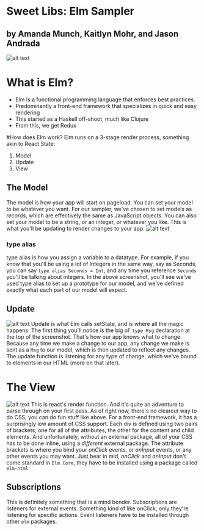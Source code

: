 # Sweet Libs: Elm Sampler
## by Amanda Munch, Kaitlyn Mohr, and Jason Andrada


![alt text](Users/jasonandrada/Desktop/screenshots/imports.png)

# What is Elm?
* Elm is a functional programming language that enforces best practices.
* Predominantly a front-end framework that specializes in quick and easy rendering
* This started as a Haskell off-shoot, much like Clojure
* From this, we get Redux

#How does Elm work?
Elm runs on a 3-stage render process, something akin to React State:
1. Model
2. Update
3. View

## The Model
The model is how your app will start on pageload. You can set your model to be whatever you want. For our sampler, we've chosen to set models as _records_, which are effectively the same as JavaScript objects. You can also set your model to be a string, or an integer, or whatever you like. This is what you'll be updating to render changes to your app.
![alt text](file:///Users/jasonandrada/Desktop/screenshots/model.png)
### type alias
type alias is how you assign a variable to a datatype. For example, if you know that you'll be using a lot of Integers in the same way, say as Seconds, you can say `type alias Seconds = Int`, and any time you reference `Seconds` you'll be talking about integers. In the above screenshot, you'll see we've used type alias to set up a prototype for our model, and we've defined exactly what each part of our model will expect.

## Update
![alt text](file:///Users/jasonandrada/Desktop/screenshots/update.png)
Update is what Elm calls setState, and is where all the magic happens.
The first thing you'll notice is the big ol' `type Msg` declaration at the top of the screenshot. That's how our app knows what to change. Because any time we make a change to our app, any change we make is sent as a `Msg` to our model, which is then updated to reflect any changes.
The update function is listening for any type of change, which we've bound to elements in our HTML (more on that later).

# The View
![alt text](file:///Users/jasonandrada/Desktop/screenshots/render.png)
This is react's render function. And it's quite an adventure to parse through on your first pass. As of right now, there's no clearcut way to do CSS, you can do fun stuff like above. For a front-end framework, it has a surprisingly low amount of CSS support. Each div is defined using two pairs of brackets; one for all of the attributes, the other for the content and child elements. And unfortunately, without an external package, all of your CSS has to be done inline, using a _different_ external package. The attribute brackets is where you bind your _onClick_ events, or _onInput_ events, or any other events you may want. Just bear in mid, _onClick_ and _onInput_ don't come standard in `Elm Core`, they have to be installed using a package called `elm-html`

## Subscriptions
This is definitely something that is a mind bender. Subscriptions are listeners for external events. Something kind of like onClick, only they're listening for specific actions. Event listeners have to be installed through other `elm` packages. 
